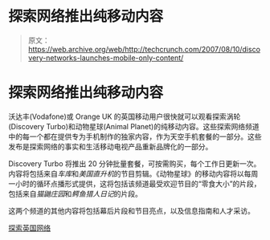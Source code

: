 # 探索网络推出纯移动内容

> 原文：<https://web.archive.org/web/http://techcrunch.com/2007/08/10/discovery-networks-launches-mobile-only-content/>

# 探索网络推出纯移动内容

沃达丰(Vodafone)或 Orange UK 的英国移动用户很快就可以观看探索涡轮(Discovery Turbo)和动物星球(Animal Planet)的纯移动内容。这些探索网络频道中的每一个都在提供专为手机制作的独家内容，作为天空手机套餐的一部分。这些发布是探索网络的事实和生活移动电视产品重新品牌化的一部分。

Discovery Turbo 将推出 20 分钟批量套餐，可按需购买，每个工作日更新一次。内容将包括来自*车库*和*美国直升机*的节目剪辑。《动物星球》的移动内容将以每周一小时的循环点播形式提供，这将包括该频道最受欢迎节目的“零食大小”的片段，包括来自*猫鼬庄园*和*鳄鱼猎人日记*的片段。

这两个频道的其他内容将包括幕后片段和节目亮点，以及信息指南和人才采访。

[探索英国网络](https://web.archive.org/web/20201125145043/http://www.discoverychannel.co.uk/_home/index.shtml)